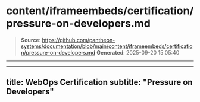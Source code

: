 # content/iframeembeds/certification/pressure-on-developers.md

> **Source**: https://github.com/pantheon-systems/documentation/blob/main/content/iframeembeds/certification/pressure-on-developers.md
> **Generated**: 2025-09-20 15:05:40

---

---
title: WebOps Certification
subtitle: "Pressure on Developers"
---

<Partial file="certification-guide/pressure-on-developers.md" />

